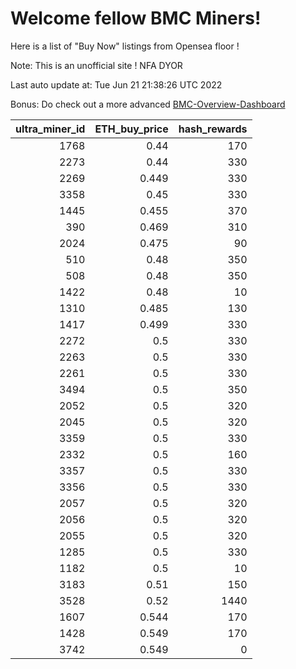 # Welcome fellow BMC Miners!
Here is a list of "Buy Now" listings from Opensea floor !

Note: This is an unofficial site ! NFA DYOR

Last auto update at: Tue Jun 21 21:38:26 UTC 2022

Bonus: Do check out a more advanced [BMC-Overview-Dashboard](https://dune.com/defifunk/BMC-Overview-Dashboard)


|   ultra_miner_id |   ETH_buy_price |   hash_rewards |
|-----------------:|----------------:|---------------:|
|             1768 |           0.44  |            170 |
|             2273 |           0.44  |            330 |
|             2269 |           0.449 |            330 |
|             3358 |           0.45  |            330 |
|             1445 |           0.455 |            370 |
|              390 |           0.469 |            310 |
|             2024 |           0.475 |             90 |
|              510 |           0.48  |            350 |
|              508 |           0.48  |            350 |
|             1422 |           0.48  |             10 |
|             1310 |           0.485 |            130 |
|             1417 |           0.499 |            330 |
|             2272 |           0.5   |            330 |
|             2263 |           0.5   |            330 |
|             2261 |           0.5   |            330 |
|             3494 |           0.5   |            350 |
|             2052 |           0.5   |            320 |
|             2045 |           0.5   |            320 |
|             3359 |           0.5   |            330 |
|             2332 |           0.5   |            160 |
|             3357 |           0.5   |            330 |
|             3356 |           0.5   |            330 |
|             2057 |           0.5   |            320 |
|             2056 |           0.5   |            320 |
|             2055 |           0.5   |            320 |
|             1285 |           0.5   |            330 |
|             1182 |           0.5   |             10 |
|             3183 |           0.51  |            150 |
|             3528 |           0.52  |           1440 |
|             1607 |           0.544 |            170 |
|             1428 |           0.549 |            170 |
|             3742 |           0.549 |              0 |